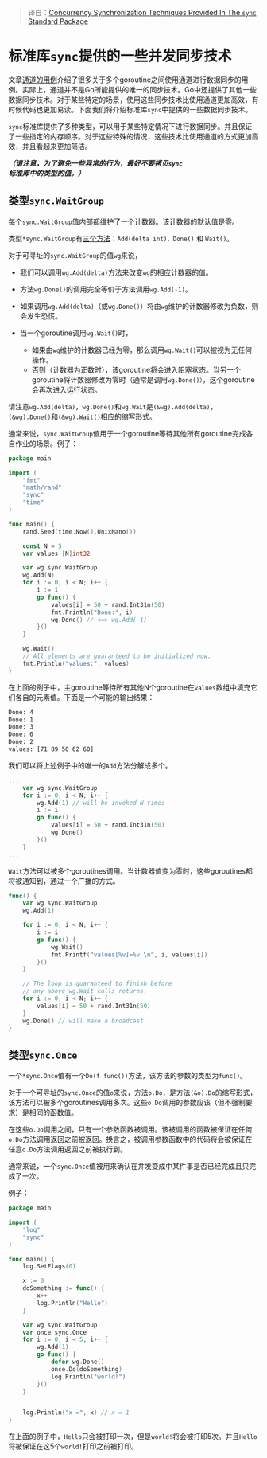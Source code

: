 > 译自：[Concurrency Synchronization Techniques Provided In The `sync` Standard Package](https://go101.org/article/concurrent-synchronization-more.html)

# 标准库`sync`提供的一些并发同步技术

文章[通道的用例]()介绍了很多关于多个goroutine之间使用通道进行数据同步的用例。实际上，通道并不是Go所能提供的唯一的同步技术。Go中还提供了其他一些数据同步技术。对于某些特定的场景，使用这些同步技术比使用通道更加高效，有时候代码也更加易读。下面我们将介绍标准库`sync`中提供的一些数据同步技术。

`sync`标准库提供了多种类型，可以用于某些特定情况下进行数据同步。并且保证了一些指定的内存顺序。对于这些特殊的情况，这些技术比使用通道的方式更加高效，并且看起来更加简洁。

___（请注意，为了避免一些异常的行为，最好不要拷贝`sync`标准库中的类型的值。）___


## 类型`sync.WaitGroup`

每个`sync.WaitGroup`值内部都维护了一个计数器。该计数器的默认值是零。

类型`*sync.WaitGroup`有[三个方法](https://golang.org/pkg/sync/#WaitGroup)：`Add(delta int)，Done()` 和 `Wait()`。

对于可寻址的`sync.WaitGroup`的值`wg`来说，

- 我们可以调用`wg.Add(delta)`方法来改变`wg`的相应计数器的值。
- 方法`wg.Done()`的调用完全等价于方法调用`wg.Add(-1)`。
- 如果调用`wg.Add(delta)`（或`wg.Done()`）将由`wg`维护的计数器修改为负数，则会发生恐慌。
- 当一个goroutine调用`wg.Wait()`时，

  - 如果由`wg`维护的计数器已经为零，那么调用`wg.Wait()`可以被视为无任何操作。
  - 否则（计数器为正数时），该goroutine将会进入阻塞状态。当另一个goroutine将计数器修改为零时（通常是调用`wg.Done()）`，这个goroutine会再次进入运行状态。

请注意`wg.Add(delta)`，`wg.Done()`和`wg.Wait`是`(&wg).Add(delta)`，`(&wg).Done()`和`(&wg).Wait()`相应的缩写形式。

通常来说，`sync.WaitGroup`值用于一个goroutine等待其他所有goroutine完成各自作业的场景。例子：

```go
package main

import (
	"fmt"
	"math/rand"
	"sync"
	"time"
)

func main() {
	rand.Seed(time.Now().UnixNano())

	const N = 5
	var values [N]int32

	var wg sync.WaitGroup
	wg.Add(N)
	for i := 0; i < N; i++ {
		i := i
		go func() {
			values[i] = 50 + rand.Int31n(50)
			fmt.Println("Done:", i)
			wg.Done() // <=> wg.Add(-1)
		}()
	}

	wg.Wait()
	// All elements are guaranteed to be initialized now.
	fmt.Println("values:", values)
}
```

在上面的例子中，主goroutine等待所有其他N个goroutine在`values`数组中填充它们各自的元素值。下面是一个可能的输出结果：

```bash
Done: 4
Done: 1
Done: 3
Done: 0
Done: 2
values: [71 89 50 62 60]
```

我们可以将上述例子中的唯一的`Add`方法分解成多个。

```go
...
	var wg sync.WaitGroup
	for i := 0; i < N; i++ {
		wg.Add(1) // will be invoked N times
		i := i
		go func() {
			values[i] = 50 + rand.Int31n(50)
			wg.Done()
		}()
	}
...
```

`Wait`方法可以被多个goroutines调用。当计数器值变为零时，这些goroutines都将被通知到，通过一个广播的方式。

```go
func() {
	var wg sync.WaitGroup
	wg.Add(1)

	for i := 0; i < N; i++ {
		i := i
		go func() {
			wg.Wait()
			fmt.Printf("values[%v]=%v \n", i, values[i])
		}()
	}

	// The loop is guaranteed to finish before
	// any above wg.Wait calls returns.
	for i := 0; i < N; i++ {
		values[i] = 50 + rand.Int31n(50)
	}
	wg.Done() // will make a broadcast
}
```

## 类型`sync.Once`

一个`*sync.Once`值有一个`Do(f func())`方法，该方法的参数的类型为`func()`。

对于一个可寻址的`sync.Once`的值`o`来说，方法`o.Do`，是方法`(&o).Do`的缩写形式，该方法可以被多个goroutines调用多次。这些`o.Do`调用的参数应该（但不强制要求）是相同的函数值。

在这些`o.Do`调用之间，只有一个参数函数被调用。该被调用的函数被保证在任何`o.Do`方法调用返回之前被返回。换言之，被调用参数函数中的代码将会被保证在任意`o.Do`方法调用返回之前被执行到。

通常来说，一个`sync.Once`值被用来确认在并发变成中某件事是否已经完成且只完成了一次。

例子：

```go
package main

import (
	"log"
	"sync"
)

func main() {
	log.SetFlags(0)

	x := 0
	doSomething := func() {
		x++
		log.Println("Hello")
	}

	var wg sync.WaitGroup
	var once sync.Once
	for i := 0; i < 5; i++ {
		wg.Add(1)
		go func() {
			defer wg.Done()
			once.Do(doSomething)
			log.Println("world!")
		}()
	}


	log.Println("x =", x) // x = 1
}
```

在上面的例子中，`Hello`只会被打印一次，但是`world!`将会被打印5次。并且`Hello`将被保证在这5个`world!`打印之前被打印。
